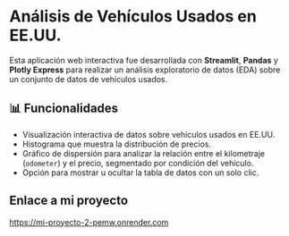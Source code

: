 # Análisis de Vehículos Usados en EE.UU.

Esta aplicación web interactiva fue desarrollada con **Streamlit**, **Pandas** y **Plotly Express** para realizar un análisis exploratorio de datos (EDA) sobre un conjunto de datos de vehículos usados.

## 📊 Funcionalidades

- Visualización interactiva de datos sobre vehículos usados en EE.UU.
- Histograma que muestra la distribución de precios.
- Gráfico de dispersión para analizar la relación entre el kilometraje (`odometer`) y el precio, segmentado por condición del vehículo.
- Opción para mostrar u ocultar la tabla de datos con un solo clic.

## Enlace a mi proyecto
https://mi-proyecto-2-pemw.onrender.com
